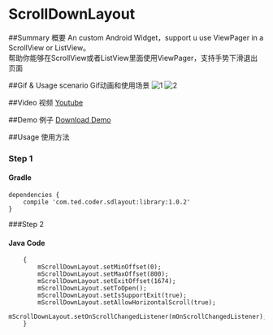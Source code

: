 # ScrollDownLayout
##Summary 概要
An custom Android Widget，support u use ViewPager in a ScrollView or ListView。  
帮助你能够在ScrollView或者ListView里面使用ViewPager，支持手势下滑退出页面

##Gif & Usage scenario Gif动画和使用场景
![1](https://github.com/xiongwei-git/ScrollDownLayout/blob/master/Art/2.gif)
![2](https://github.com/xiongwei-git/ScrollDownLayout/blob/master/Art/use.png)

##Video 视频
[Youtube](https://youtu.be/YVO7dljmwpw)

##Demo 例子
[Download Demo](https://github.com/xiongwei-git/ScrollDownLayout/blob/master/Art/app-debug.apk)

##Usage 使用方法
### Step 1
#### Gradle
```
dependencies {
    compile 'com.ted.coder.sdlayout:library:1.0.2'
}
```
###Step 2
#### Java Code
```
	{
		mScrollDownLayout.setMinOffset(0);
        mScrollDownLayout.setMaxOffset(800);
        mScrollDownLayout.setExitOffset(1674);
        mScrollDownLayout.setToOpen();
        mScrollDownLayout.setIsSupportExit(true);
        mScrollDownLayout.setAllowHorizontalScroll(true);
        mScrollDownLayout.setOnScrollChangedListener(mOnScrollChangedListener);
    }
		
```
